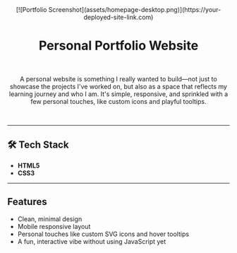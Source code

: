 <div align="center">
<!--   <img src="assets/homepage-desktop.png" alt="Portfolio Home Page" width="80%"> -->
  [![Portfolio Screenshot](assets/homepage-desktop.png)](https://your-deployed-site-link.com)
  <br/>
  
<h1 align="center"> Personal Portfolio Website</h1>
<br/>

A personal website is something I really wanted to build—not just to showcase the projects I've worked on, but also as a space that reflects my learning journey and who I am. It's simple, responsive, and sprinkled with a few personal touches, like custom icons and playful tooltips. 

<br/>
</div>

---

## 🛠️ Tech Stack
- **HTML5**
- **CSS3**

---

## Features
- Clean, minimal design
- Mobile responsive layout
- Personal touches like custom SVG icons and hover tooltips
- A fun, interactive vibe without using JavaScript yet

